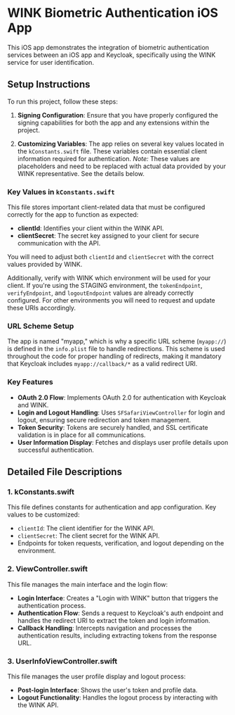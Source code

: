 # WINK Biometric Authentication iOS App

This iOS app demonstrates the integration of biometric authentication services between an iOS app and Keycloak, specifically using the WINK service for user identification.

## Setup Instructions

To run this project, follow these steps:

1. **Signing Configuration**: Ensure that you have properly configured the signing capabilities for both the app and any extensions within the project.

2. **Customizing Variables**: The app relies on several key values located in the `kConstants.swift` file. These variables contain essential client information required for authentication. _Note:_ These values are placeholders and need to be replaced with actual data provided by your WINK representative. See the details below.

### Key Values in `kConstants.swift`

This file stores important client-related data that must be configured correctly for the app to function as expected:

- **clientId**: Identifies your client within the WINK API.
- **clientSecret**: The secret key assigned to your client for secure communication with the API.

You will need to adjust both `clientId` and `clientSecret` with the correct values provided by WINK.

Additionally, verify with WINK which environment will be used for your client. If you're using the STAGING environment, the `tokenEndpoint`, `verifyEndpoint`, and `logoutEndpoint` values are already correctly configured. For other environments you will need to request and update these URIs accordingly.

### URL Scheme Setup

The app is named "myapp," which is why a specific URL scheme (`myapp://`) is defined in the `info.plist` file to handle redirections. This scheme is used throughout the code for proper handling of redirects, making it mandatory that Keycloak includes `myapp://callback/*` as a valid redirect URI.

### Key Features

- **OAuth 2.0 Flow**: Implements OAuth 2.0 for authentication with Keycloak and WINK.
- **Login and Logout Handling**: Uses `SFSafariViewController` for login and logout, ensuring secure redirection and token management.
- **Token Security**: Tokens are securely handled, and SSL certificate validation is in place for all communications.
- **User Information Display**: Fetches and displays user profile details upon successful authentication.

## Detailed File Descriptions

### 1. kConstants.swift

This file defines constants for authentication and app configuration. Key values to be customized:

- `clientId`: The client identifier for the WINK API.
- `clientSecret`: The client secret for the WINK API.
- Endpoints for token requests, verification, and logout depending on the environment.

### 2. ViewController.swift

This file manages the main interface and the login flow:

- **Login Interface**: Creates a "Login with WINK" button that triggers the authentication process.
- **Authentication Flow**: Sends a request to Keycloak's auth endpoint and handles the redirect URI to extract the token and login information.
- **Callback Handling**: Intercepts navigation and processes the authentication results, including extracting tokens from the response URL.

### 3. UserInfoViewController.swift

This file manages the user profile display and logout process:

- **Post-login Interface**: Shows the user's token and profile data.
- **Logout Functionality**: Handles the logout process by interacting with the WINK API.

